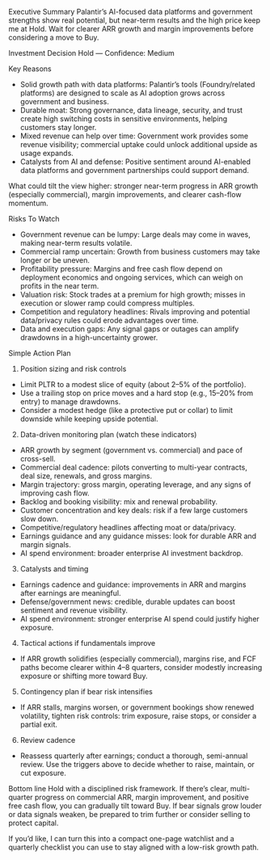 Executive Summary
Palantir’s AI-focused data platforms and government strengths show real potential, but near-term results and the high price keep me at Hold. Wait for clearer ARR growth and margin improvements before considering a move to Buy.

Investment Decision
Hold — Confidence: Medium

Key Reasons
- Solid growth path with data platforms: Palantir’s tools (Foundry/related platforms) are designed to scale as AI adoption grows across government and business.
- Durable moat: Strong governance, data lineage, security, and trust create high switching costs in sensitive environments, helping customers stay longer.
- Mixed revenue can help over time: Government work provides some revenue visibility; commercial uptake could unlock additional upside as usage expands.
- Catalysts from AI and defense: Positive sentiment around AI-enabled data platforms and government partnerships could support demand.

What could tilt the view higher: stronger near-term progress in ARR growth (especially commercial), margin improvements, and clearer cash-flow momentum.

Risks To Watch
- Government revenue can be lumpy: Large deals may come in waves, making near-term results volatile.
- Commercial ramp uncertain: Growth from business customers may take longer or be uneven.
- Profitability pressure: Margins and free cash flow depend on deployment economics and ongoing services, which can weigh on profits in the near term.
- Valuation risk: Stock trades at a premium for high growth; misses in execution or slower ramp could compress multiples.
- Competition and regulatory headlines: Rivals improving and potential data/privacy rules could erode advantages over time.
- Data and execution gaps: Any signal gaps or outages can amplify drawdowns in a high-uncertainty grower.

Simple Action Plan
1) Position sizing and risk controls
- Limit PLTR to a modest slice of equity (about 2–5% of the portfolio).
- Use a trailing stop on price moves and a hard stop (e.g., 15–20% from entry) to manage drawdowns.
- Consider a modest hedge (like a protective put or collar) to limit downside while keeping upside potential.

2) Data-driven monitoring plan (watch these indicators)
- ARR growth by segment (government vs. commercial) and pace of cross-sell.
- Commercial deal cadence: pilots converting to multi-year contracts, deal size, renewals, and gross margins.
- Margin trajectory: gross margin, operating leverage, and any signs of improving cash flow.
- Backlog and booking visibility: mix and renewal probability.
- Customer concentration and key deals: risk if a few large customers slow down.
- Competitive/regulatory headlines affecting moat or data/privacy.
- Earnings guidance and any guidance misses: look for durable ARR and margin signals.
- AI spend environment: broader enterprise AI investment backdrop.

3) Catalysts and timing
- Earnings cadence and guidance: improvements in ARR and margins after earnings are meaningful.
- Defense/government news: credible, durable updates can boost sentiment and revenue visibility.
- AI spend environment: stronger enterprise AI spend could justify higher exposure.

4) Tactical actions if fundamentals improve
- If ARR growth solidifies (especially commercial), margins rise, and FCF paths become clearer within 4–8 quarters, consider modestly increasing exposure or shifting more toward Buy.

5) Contingency plan if bear risk intensifies
- If ARR stalls, margins worsen, or government bookings show renewed volatility, tighten risk controls: trim exposure, raise stops, or consider a partial exit.

6) Review cadence
- Reassess quarterly after earnings; conduct a thorough, semi-annual review. Use the triggers above to decide whether to raise, maintain, or cut exposure.

Bottom line
Hold with a disciplined risk framework. If there’s clear, multi-quarter progress on commercial ARR, margin improvement, and positive free cash flow, you can gradually tilt toward Buy. If bear signals grow louder or data signals weaken, be prepared to trim further or consider selling to protect capital.

If you’d like, I can turn this into a compact one-page watchlist and a quarterly checklist you can use to stay aligned with a low-risk growth path.